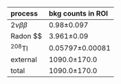 | **process**      | **bkg counts in ROI** |
|:-----------------|:----------------------|
| $2\nu\beta\beta$ | 0.98±0.097            |
| Radon $$         | 3.961±0.09            |
| $^{208}$Tl       | 0.05797±0.00081       |
| external         | 1090.0±170.0          |
| total            | 1090.0±170.0          |
